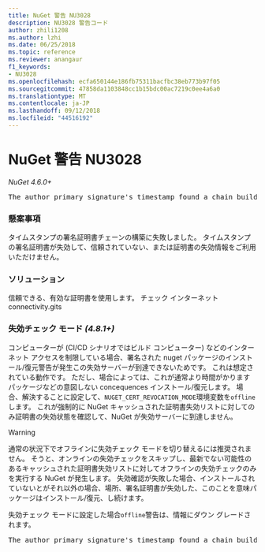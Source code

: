 ```yaml
---
title: NuGet 警告 NU3028
description: NU3028 警告コード
author: zhili1208
ms.author: lzhi
ms.date: 06/25/2018
ms.topic: reference
ms.reviewer: anangaur
f1_keywords:
- NU3028
ms.openlocfilehash: ecfa650144e186fb75311bacfbc38eb773b97f05
ms.sourcegitcommit: 47858da1103848cc1b15bdc00ac7219c0ee4a6a0
ms.translationtype: MT
ms.contentlocale: ja-JP
ms.lasthandoff: 09/12/2018
ms.locfileid: "44516192"
---
```

# <a name="nuget-warning-nu3028"></a>NuGet 警告 NU3028

*NuGet 4.6.0+*

<pre>The author primary signature's timestamp found a chain building issue: The revocation function was unable to check revocation because the revocation server could not be reached. For more information, visit https://aka.ms/certificateRevocationMode</pre>

### <a name="issue"></a>懸案事項
タイムスタンプの署名証明書チェーンの構築に失敗しました。 タイムスタンプの署名証明書が失効して、信頼されていない、または証明書の失効情報をご利用いただけません。

### <a name="solution"></a>ソリューション
信頼できる、有効な証明書を使用します。 チェック インターネット connectivity.gits

### <a name="revocation-check-mode-481"></a>失効チェック モード *(4.8.1+)*
コンピューターが (CI/CD シナリオではビルド コンピューター) などのインターネット アクセスを制限している場合、署名された nuget パッケージのインストール/復元警告が発生この失効サーバーが到達できないためです。 これは想定されている動作です。
ただし、場合によっては、これが通常より時間がかりますパッケージなどの意図しない concequences インストール/復元します。 場合、解決することに設定して、`NUGET_CERT_REVOCATION_MODE`環境変数を`offline`します。 これが強制的に NuGet キャッシュされた証明書失効リストに対してのみ証明書の失効状態を確認して、NuGet が失効サーバーに到達しません。

> [!Warning]
> 通常の状況下でオフラインに失効チェック モードを切り替えるには推奨されません。 そうと、オンラインの失効チェックをスキップし、最新でない可能性のあるキャッシュされた証明書失効リストに対してオフラインの失効チェックのみを実行する NuGet が発生します。 失効確認が失敗した場合、インストールされていないとがそれ以外の場合、場所、署名証明書が失効した、このことを意味パッケージはインストール/復元、し続けます。

失効チェック モードに設定した場合`offline`警告は、情報にダウン グレードされます。

<pre>The author primary signature's timestamp found a chain building issue: The revocation function was unable to check revocation because the certificate is not available in the cached certificate revocation list and NUGET_CERT_REVOCATION_MODE environment variable has been set to offline. For more information, visit https://aka.ms/certificateRevocationMode.</pre>
